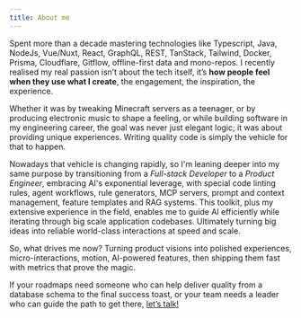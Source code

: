 ```yaml
---
title: About me
---
```


Spent more than a decade mastering technologies like Typescript, Java, NodeJs, Vue/Nuxt, React, GraphQL, REST, TanStack, Tailwind, Docker, Prisma, Cloudflare, Gitflow, offline-first data and mono-repos. I recently realised my real passion isn’t about the tech itself, it’s **how people feel when they use what I create**, the engagement, the inspiration, the experience.

Whether it was by tweaking Minecraft servers as a teenager, or by producing electronic music to shape a feeling, or while building software in my engineering career, the goal was never just elegant logic; it was about providing unique experiences. Writing quality code is simply the vehicle for that to happen.

Nowadays that vehicle is changing rapidly, so I'm leaning deeper into my same purpose by transitioning from a _Full-stack Developer_ to a _Product Engineer_, embracing AI's exponential leverage, with special code linting rules, agent workflows, rule generators, MCP servers, prompt and context management, feature templates and RAG systems. This toolkit, plus my extensive experience in the field, enables me to guide AI efficiently while iterating through big scale application codebases. Ultimately turning big ideas into reliable world-class interactions at speed and scale.

So, what drives me now? Turning product visions into polished experiences, micro-interactions, motion, AI-powered features, then shipping them fast with metrics that prove the magic.

If your roadmaps need someone who can help deliver quality from a database schema to the final success toast, or your team needs a leader who can guide the path to get there, [let’s talk!](mailto:d1urno@gmx.com 'let’s talk!')
